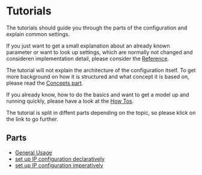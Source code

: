 # Tutorials

The tutorials should guide you through the parts of the configuration and explain
common settings.

If you just want to get a small explanation about an already known parameter
or want to look up settings, which are normally not changed and consideren implementation
detail, please consider the [Reference](../reference/index.md).

The tutorial will not explain the architecture of the configuration itself.
To get more background on how it is structured and what concept it is based on,
please read the [Concepts part](../concepts/index.md).

If you already know, how to do the basics and want to get a model up and running quickly,
please have a look at the [How Tos](../how-tos/index.md).

The tutorial is split in diffent parts depending on the topic,
so please klick on the link to go further.

## Parts

* [General Usage](./general_usage.md)
* [set up IP configuration declaratively](./declarative_ip_configuration.md)
* [set up IP configuration imperatively](./imperative_ip_configuration.md)
